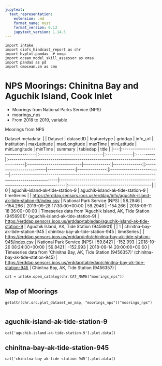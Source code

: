 ```yaml
---
jupytext:
  text_representation:
    extension: .md
    format_name: myst
    format_version: 0.13
    jupytext_version: 1.14.5
---
```


```{code-cell}
import intake
import ciofs_hindcast_report as chr
import hvplot.pandas  # noqa
import ocean_model_skill_assessor as omsa
import pandas as pd
import cmocean.cm as cmo
```

# NPS Moorings: Chinitna Bay and Aguchik Island, Cook Inlet

* Moorings from National Parks Service (NPS)
* moorings_nps
* From 2018 to 2019, variable

Moorings from NPS




Dataset metadata:
|    | Dataset                          | datasetID                        | featuretype   | griddap   | info_url                                                                              | institution                 |   maxLatitude |   maxLongitude | maxTime                   |   minLatitude |   minLongitude | minTime                   | summary                                                                                              | tabledap                                                                        | title                                      |
|---:|:---------------------------------|:---------------------------------|:--------------|:----------|:--------------------------------------------------------------------------------------|:----------------------------|--------------:|---------------:|:--------------------------|--------------:|---------------:|:--------------------------|:-----------------------------------------------------------------------------------------------------|:--------------------------------------------------------------------------------|:-------------------------------------------|
|  0 | aguchik-island-ak-tide-station-9 | aguchik-island-ak-tide-station-9 | timeSeries    |           | https://erddap.sensors.ioos.us/erddap/info/aguchik-island-ak-tide-station-9/index.csv | National Park Service (NPS) |       58.2946 |       -154.266 | 2019-09-28 17:30:00+00:00 |       58.2946 |       -154.266 | 2018-09-11 18:36:00+00:00 | Timeseries data from 'Aguchik Island, AK, Tide Station (9456901)' (aguchik-island-ak-tide-station-9) | https://erddap.sensors.ioos.us/erddap/tabledap/aguchik-island-ak-tide-station-9 | Aguchik Island, AK, Tide Station (9456901) |
|  1 | chinitna-bay-ak-tide-station-945 | chinitna-bay-ak-tide-station-945 | timeSeries    |           | https://erddap.sensors.ioos.us/erddap/info/chinitna-bay-ak-tide-station-945/index.csv | National Park Service (NPS) |       59.8421 |       -152.993 | 2018-10-26 08:24:00+00:00 |       59.8421 |       -152.993 | 2018-06-14 20:00:00+00:00 | Timeseries data from 'Chinitna Bay, AK, Tide Station (9456357)' (chinitna-bay-ak-tide-station-945)   | https://erddap.sensors.ioos.us/erddap/tabledap/chinitna-bay-ak-tide-station-945 | Chinitna Bay, AK, Tide Station (9456357)   |
    

```{code-cell}
cat = intake.open_catalog(chr.CAT_NAME("moorings_nps"))
```

## Map of Moorings
    

```{code-cell}
getattr(chr.src.plot_dataset_on_map, "moorings_nps")("moorings_nps")
    
```

## aguchik-island-ak-tide-station-9
        

```{code-cell}
cat['aguchik-island-ak-tide-station-9'].plot.data()
```

## chinitna-bay-ak-tide-station-945
        

```{code-cell}
cat['chinitna-bay-ak-tide-station-945'].plot.data()
```
